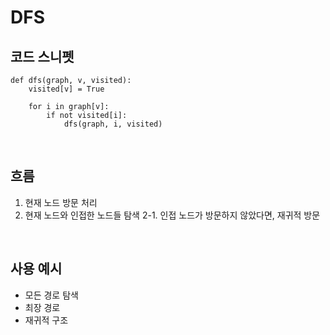 # DFS

## 코드 스니펫
```
def dfs(graph, v, visited):
	visited[v] = True

	for i in graph[v]:
		if not visited[i]:
			dfs(graph, i, visited)

```

</br>

## 흐름
1. 현재 노드 방문 처리
2. 현재 노드와 인접한 노드들 탐색
	2-1. 인접 노드가 방문하지 않았다면, 재귀적 방문

</br>

## 사용 예시
- 모든 경로 탐색
- 최장 경로
- 재귀적 구조
